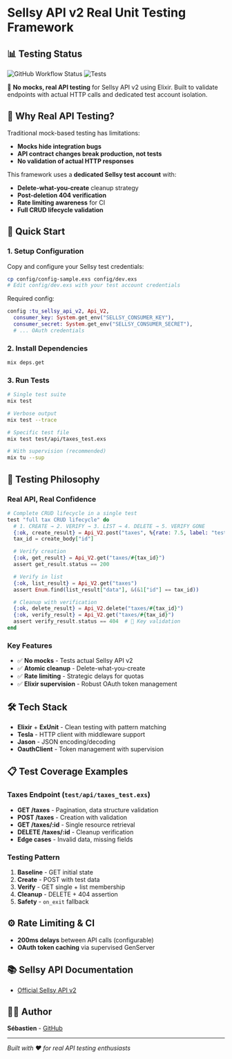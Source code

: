 # Sellsy API v2 Real Unit Testing Framework

## 📊 Testing Status

![GitHub Workflow Status](https://img.shields.io/github/actions/workflow/status/nseaSeb/tuSellsyApiV2/.github/workflows/ci.yml)
![Tests](https://img.shields.io/badge/tests-real_API_calls-blue)

🧪 **No mocks, real API testing** for Sellsy API v2 using Elixir. Built to validate endpoints with actual HTTP calls and dedicated test account isolation.


## 🎯 Why Real API Testing?

Traditional mock-based testing has limitations:
- **Mocks hide integration bugs**
- **API contract changes break production, not tests**
- **No validation of actual HTTP responses**

This framework uses a **dedicated Sellsy test account** with:
- **Delete-what-you-create** cleanup strategy
- **Post-deletion 404 verification**
- **Rate limiting awareness** for CI
- **Full CRUD lifecycle validation**

## 🚀 Quick Start

### 1. Setup Configuration
Copy and configure your Sellsy test credentials:

```bash
cp config/config-sample.exs config/dev.exs
# Edit config/dev.exs with your test account credentials
```

Required config:
```elixir
config :tu_sellsy_api_v2, Api_V2,
  consumer_key: System.get_env("SELLSY_CONSUMER_KEY"),
  consumer_secret: System.get_env("SELLSY_CONSUMER_SECRET"),
  # ... OAuth credentials
```

### 2. Install Dependencies
```bash
mix deps.get
```

### 3. Run Tests
```bash
# Single test suite
mix test

# Verbose output
mix test --trace

# Specific test file
mix test test/api/taxes_test.exs

# With supervision (recommended)
mix tu --sup
```

## 🧪 Testing Philosophy

### Real API, Real Confidence
```elixir
# Complete CRUD lifecycle in a single test
test "full tax CRUD lifecycle" do
  # 1. CREATE → 2. VERIFY → 3. LIST → 4. DELETE → 5. VERIFY GONE
  {:ok, create_result} = Api_V2.post("taxes", %{rate: 7.5, label: "test"})
  tax_id = create_body["id"]

  # Verify creation
  {:ok, get_result} = Api_V2.get("taxes/#{tax_id}")
  assert get_result.status == 200

  # Verify in list
  {:ok, list_result} = Api_V2.get("taxes")
  assert Enum.find(list_result["data"], &(&1["id"] == tax_id))

  # Cleanup with verification
  {:ok, delete_result} = Api_V2.delete("taxes/#{tax_id}")
  {:ok, verify_result} = Api_V2.get("taxes/#{tax_id}")
  assert verify_result.status == 404  # 🎯 Key validation
end
```

### Key Features
- ✅ **No mocks** - Tests actual Sellsy API v2
- ✅ **Atomic cleanup** - Delete-what-you-create
- ✅ **Rate limiting** - Strategic delays for quotas
- ✅ **Elixir supervision** - Robust OAuth token management

## 🛠 Tech Stack

- **Elixir** + **ExUnit** - Clean testing with pattern matching
- **Tesla** - HTTP client with middleware support
- **Jason** - JSON encoding/decoding
- **OauthClient** - Token management with supervision

## 📋 Test Coverage Examples

### Taxes Endpoint (`test/api/taxes_test.exs`)
- **GET /taxes** - Pagination, data structure validation
- **POST /taxes** - Creation with validation
- **GET /taxes/:id** - Single resource retrieval
- **DELETE /taxes/:id** - Cleanup verification
- **Edge cases** - Invalid data, missing fields

### Testing Pattern
1. **Baseline** - GET initial state
2. **Create** - POST with test data
3. **Verify** - GET single + list membership
4. **Cleanup** - DELETE + 404 assertion
5. **Safety** - `on_exit` fallback

## ⚙️ Rate Limiting & CI

- **200ms delays** between API calls (configurable)
- **OAuth token caching** via supervised GenServer


## 📚 Sellsy API Documentation
- [Official Sellsy API v2](https://help.sellsy.com/fr/collections/3289358-api)



## 👨‍💻 Author
**Sébastien** - [GitHub](https://github.com/nseaSeb)

---

*Built with ❤️ for real API testing enthusiasts*